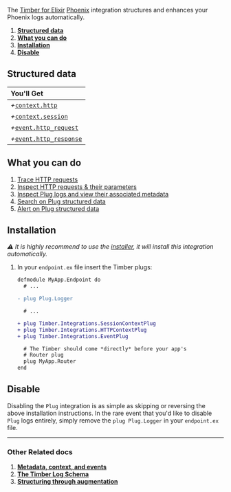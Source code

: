 The [Timber for Elixir](https://github.com/timberio/timber-ruby) [Phoenix](http://phoenixframework.org/) integration structures and enhances your Phoenix logs automatically.

1. [**Structured data**](#structured-data)
2. [**What you can do**](#what-you-can-do)
3. [**Installation**](#installation)
4. [**Disable**](#disable)


## Structured data

|You'll Get|
|:------|
|<i>+</i>[`context.http`](/concepts/log-event-json-schema/context/http-context)|
|<i>+</i>[`context.session`](/concepts/log-event-json-schema/context/http-context)|
|<i>+</i>[`event.http_request`](/concepts/log-event-json-schema/events/http-request-event)|
|<i>+</i>[`event.http_response`](/concepts/log-event-json-schema/events/http-response-event)|


## What you can do

1. [Trace HTTP requests](/app/console/trace-http-requests)
2. [Inspect HTTP requests & their parameters](/app/console/inspect-http-requests)
3. [Inspect Plug logs and view their associated metadata](/app/console/view-metadata-and-context)
4. [Search on Plug structured data](/app/console/searching)
5. [Alert on Plug structured data](/app/alerts)


## Installation

*⚠ It is highly recommend to use the [installer](/languages/elixir/installation), it will install this integration automatically.*

1. In your `endpoint.ex` file insert the Timber plugs:

   ```diff
   defmodule MyApp.Endpoint do
     # ...

   - plug Plug.Logger

     # ...

   + plug Timber.Integrations.SessionContextPlug
   + plug Timber.Integrations.HTTPContextPlug
   + plug Timber.Integrations.EventPlug

     # The Timber should come *directly* before your app's
     # Router plug
     plug MyApp.Router
   end
   ```

## Disable

Disabling the `Plug` integration is as simple as skipping or reversing the above installation instructions. In the rare event that you'd like to disable `Plug` logs entirely, simply remove the `plug Plug.Logger` in your `endpoint.ex` file.

---

### Other Related docs

1. [**Metadata, context, and events**](/concepts/metadata-context-and-events)
2. [**The Timber Log Schema**](/concepts/log-event-json-schema)
3. [**Structuring through augmentation**](/concepts/structuring-through-augmentation)
